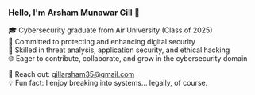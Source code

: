 ### Hello, I'm Arsham Munawar Gill 👋

🎓 Cybersecurity graduate from Air University (Class of 2025)  
🔐 Committed to protecting and enhancing digital security  
💼 Skilled in threat analysis, application security, and ethical hacking  
🌐 Eager to contribute, collaborate, and grow in the cybersecurity domain  

📩 Reach out: gillarsham35@gmail.com  
💡 Fun fact: I enjoy breaking into systems... legally, of course.


